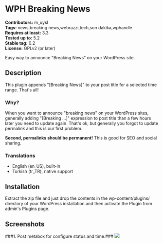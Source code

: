 # WPH Breaking News #
**Contributors:** m_uysl  
**Tags:** news,breaking news,webrazzi,tech,son dakika,wphandle  
**Requires at least:** 3.3  
**Tested up to:** 5.2  
**Stable tag:** 0.2  
**License:** GPLv2 (or later)  

Easy way to announce "Breaking News" on your WordPress site. 

## Description ##
This plugin appends "[Breaking News]" to your post title for a selected time range. That's all!


### Why? ###
When you want to announce "breaking news" on your WordPress sites, generally adding "[Breaking ...]" expression to post title than a few hours later you need to update again. 
That's ok, but generally you forgot to update permalink and this is our first problem. 

**Second, permalinks should be permanent!**
This is good for SEO and social sharing.  


### Translations ###

* English (en\_US), built-in
* Turkish (tr\_TR), native support



## Installation ##

Extract the zip file and just drop the contents in the wp-content/plugins/ directory of your WordPress installation and then activate the Plugin from admin's Plugins page.


## Screenshots ##
###1. Post metabox for configure status and time.###
![](https://raw.github.com/mustafauysal/wph-breaking-news/master/screenshot-1.png)

